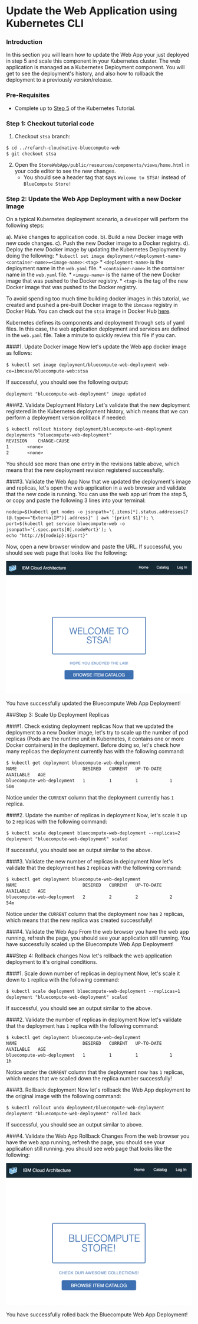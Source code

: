 # Update the Web Application using Kubernetes CLI


### Introduction
In this section you will learn how to update the Web App your just deployed in step 5 and scale this component in your Kubernetes cluster. The web application is managed as a Kubernetes Deployment component. You will get to see the deployment's history, and also how to rollback the deployment to a previously version/release.

### Pre-Requisites
* Complete up to [Step 5](https://cloudcontent.mybluemix.net/devops/method/tutorials/kubernetes?task=5) of the Kubernetes Tutorial.

### Step 1: Checkout tutorial code
1. Checkout `stsa` branch:

```
$ cd ../refarch-cloudnative-bluecompute-web
$ git checkout stsa
```

2. Open the `StoreWebApp/public/resources/components/views/home.html` in your code editor to see the new changes.
    * You should see a header tag that says `Welcome to STSA!` instead of `BlueCompute Store!`

### Step 2: Update the Web App Deployment with a new Docker Image

On a typical Kubernetes deployment scenario, a developer will perform the following steps:

a). Make changes to application code.
b). Build a new Docker image with new code changes.
c). Push the new Docker image to a Docker registry.
d). Deploy the new Docker image by updating the Kubernetes Deployment by doing the following:
    * `kubectl set image deployment/<deployment-name> <container-name>=<image-name>:<tag>`
        * `<deployment-name>` is the deployment name in the `web.yaml` file.
        * `<container-name>` is the container name in the `web.yaml` file.
        * `<image-name>` is the name of the new Docker image that was pushed to the Docker registry.
        * `<tag>` is the tag of the new Docker image that was pushed to the Docker registry.

To avoid spending too much time building docker images in this tutorial, we created and pushed a pre-built Docker image to the `ibmcase` registry in Docker Hub. You can check out the `stsa` image in Docker Hub [here](https://hub.docker.com/r/ibmcase/bluecompute-web/tags/).

Kubernetes defines its components and deployment through sets of yaml files. In this case, the web application deployment and services are defined in the `web.yaml` file. Take a minute to quickly review this file if you can.

####1. Update Docker image
Now let's update the Web app docker image as follows:

`$ kubectl set image deployment/bluecompute-web-deployment web-ce=ibmcase/bluecompute-web:stsa`

If successful, you should see the following output:

`deployment "bluecompute-web-deployment" image updated`

####2. Validate Deployment History
Let's validate that the new deployment registered in the Kubernetes deployment history, which means that we can perform a deployment version rollback if needed:

```
$ kubectl rollout history deployment/bluecompute-web-deployment
deployments "bluecompute-web-deployment"
REVISION    CHANGE-CAUSE
1       <none>
2       <none>
```

You should see more than one entry in the revisions table above, which means that the new deployment revision registered successfully.

####3. Validate the Web App
Now that we updated the deployment's image and replicas, let's open the web application in a web browser and validate that the new code is running. You can use the web app url from the step 5, or copy and paste the following 3 lines into your terminal:

```
nodeip=$(kubectl get nodes -o jsonpath='{.items[*].status.addresses[?(@.type=="ExternalIP")].address}' | awk '{print $1}'); \
port=$(kubectl get service bluecompute-web -o jsonpath='{.spec.ports[0].nodePort}'); \
echo "http://${nodeip}:${port}"
```

Now, open a new browser window and paste the URL. If successful, you should see web page that looks like the following:

![BlueCompute List](static/bluecompute_stsa.png?raw=true)

You have successfully updated the Bluecompute Web App Deployment!

###Step 3: Scale Up Deployment Replicas

####1. Check existing deployment replicas
Now that we updated the deployment to a new Docker image, let's try to scale up the number of pod replicas (Pods are the runtime unit in Kubernetes, it contains one or more Docker containers) in the deployment. Before doing so, let's check how many replicas the deployment currently has with the following command:

```
$ kubectl get deployment bluecompute-web-deployment
NAME                         DESIRED   CURRENT   UP-TO-DATE   AVAILABLE   AGE
bluecompute-web-deployment   1         1         1            1           50m
```

Notice under the `CURRENT` column that the deployment currently has `1` replica.

####2. Update the number of replicas in deployment
Now, let's scale it up to `2` replicas with the following command:

```
$ kubectl scale deployment bluecompute-web-deployment --replicas=2
deployment "bluecompute-web-deployment" scaled
```

If successful, you should see an output similar to the above.

####3. Validate the new number of replicas in deployment
Now let's validate that the deployment has `2` replicas with the following command:

```
$ kubectl get deployment bluecompute-web-deployment
NAME                         DESIRED   CURRENT   UP-TO-DATE   AVAILABLE   AGE
bluecompute-web-deployment   2         2         2            2           54m
```

Notice under the `CURRENT` column that the deployment now has `2` replicas, which means that the new replica was created successfully!

####4. Validate the Web App
From the web browser you have the web app running, refresh the page, you should see your application still running.
You have successfully scaled up the Bluecompute Web App Deployment!


###Step 4: Rollback changes
Now let's rollback the web application deployment to it's original conditions.

####1. Scale down number of replicas in deployment
Now, let's scale it down to `1` replica with the following command:

```
$ kubectl scale deployment bluecompute-web-deployment --replicas=1
deployment "bluecompute-web-deployment" scaled
```

If successful, you should see an output similar to the above.

####2. Validate the number of replicas in deployment
Now let's validate that the deployment has `1` replica with the following command:

```
$ kubectl get deployment bluecompute-web-deployment
NAME                         DESIRED   CURRENT   UP-TO-DATE   AVAILABLE   AGE
bluecompute-web-deployment   1         1         1            1           1h
```

Notice under the `CURRENT` column that the deployment now has `1` replicas, which means that we scalled down the replica number successfully!

####3. Rollback deployment
Now let's rollback the Web App deployment to the original image with the following command:
```
$ kubectl rollout undo deployment/bluecompute-web-deployment
deployment "bluecompute-web-deployment" rolled back
```

If successful, you should see an output similar to above.

####4. Validate the Web App Rollback Changes
From the web browser you have the web app running, refresh the page, you should see your application still running. you should see web page that looks like the following:

![BlueCompute List](static/bluecompute_stsa_original.png?raw=true)

You have successfully rolled back the Bluecompute Web App Deployment!
